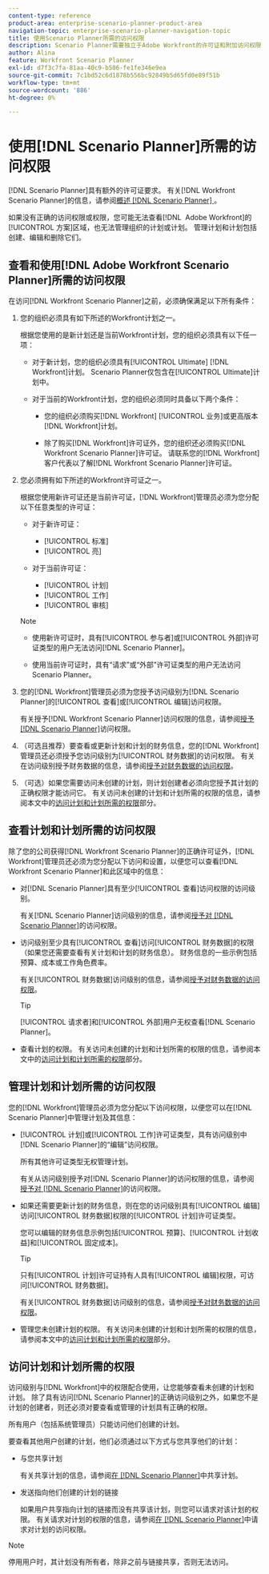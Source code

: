 ```yaml
---
content-type: reference
product-area: enterprise-scenario-planner-product-area
navigation-topic: enterprise-scenario-planner-navigation-topic
title: 使用Scenario Planner所需的访问权限
description: Scenario Planner需要独立于Adobe Workfront的许可证和附加访问权限。
author: Alina
feature: Workfront Scenario Planner
exl-id: d7f3c7fa-81aa-40c9-b506-fe1fe346e9ea
source-git-commit: 7c1bd52c6d1878b556bc92849b5d65fd0e89f51b
workflow-type: tm+mt
source-wordcount: '886'
ht-degree: 0%

---
```


# 使用[!DNL Scenario Planner]所需的访问权限

<!--Audited: 04/2024-->

[!DNL Scenario Planner]具有额外的许可证要求。 有关[!DNL Workfront Scenario Planner]的信息，请参阅[概述 [!DNL Scenario Planner] &#x200B;](../scenario-planner/scenario-planner-overview.md)。

<!--
might need to add information about the permissions to plans/ initiatives if those will be coming later?
-->

如果没有正确的访问权限或权限，您可能无法查看[!DNL &#x200B; Adobe Workfront]的[!UICONTROL 方案]区域，也无法管理组织的计划或计划。 管理计划和计划包括创建、编辑和删除它们。

## 查看和使用[!DNL Adobe Workfront Scenario Planner]所需的访问权限

在访问[!DNL Workfront Scenario Planner]之前，必须确保满足以下所有条件：

1. 您的组织必须具有如下所述的Workfront计划之一。

   根据您使用的是新计划还是当前Workfront计划，您的组织必须具有以下任一项：

   * 对于新计划，您的组织必须具有[!UICONTROL Ultimate] [!DNL Workfront]计划。 Scenario Planner仅包含在[!UICONTROL Ultimate]计划中。

   * 对于当前的Workfront计划，您的组织必须同时具备以下两个条件：

      * 您的组织必须购买[!DNL Workfront] [!UICONTROL 业务]或更高版本[!DNL Workfront]计划。

      * 除了购买[!DNL Workfront]许可证外，您的组织还必须购买[!DNL Workfront Scenario Planner]许可证。 请联系您的[!DNL Workfront]客户代表以了解[!DNL Workfront Scenario Planner]许可证。

1. 您必须拥有如下所述的Workfront许可证之一。

   根据您使用新许可证还是当前许可证，[!DNL Workfront]管理员必须为您分配以下任意类型的许可证：

   * 对于新许可证：
      * [!UICONTROL 标准]
      * [!UICONTROL 亮]

   * 对于当前许可证：

      * [!UICONTROL 计划]
      * [!UICONTROL 工作]
      * [!UICONTROL 审核]

   >[!NOTE]
   > 
   >* 使用新许可证时，具有[!UICONTROL 参与者]或[!UICONTROL 外部]许可证类型的用户无法访问[!DNL Scenario Planner]。
   >
   >* 使用当前许可证时，具有“请求”或“外部”许可证类型的用户无法访问Scenario Planner。

1. 您的[!DNL Workfront]管理员必须为您授予访问级别为[!DNL Scenario Planner]的[!UICONTROL 查看]或[!UICONTROL 编辑]访问权限。

   有关授予[!DNL Workfront Scenario Planner]访问权限的信息，请参阅[授予 [!DNL Scenario Planner]](../administration-and-setup/add-users/configure-and-grant-access/grant-access-sp.md)访问权限。

1. （可选且推荐）要查看或更新计划和计划的财务信息，您的[!DNL Workfront]管理员还必须授予您访问级别为[!UICONTROL 财务数据]的访问权限。 有关在访问级别授予财务数据的信息，请参阅[授予对财务数据的访问权限](../administration-and-setup/add-users/configure-and-grant-access/grant-access-financial.md)。

1. （可选）如果您需要访问未创建的计划，则计划创建者必须向您授予其计划的正确权限才能访问它。 有关访问未创建的计划和计划所需的权限的信息，请参阅本文中的[访问计划和计划所需的权限](#permissions-needed-to-access-plans-and-initiatives)部分。

<!--this used to be true but not anymore:
  <li data-mc-conditions="QuicksilverOrClassic.Draft mode"> <p>(NOTE: this is no longer needed) </p> <p>Your Workfront administrator must assign you a layout template that includes the Scenarios area in the Main Menu. </p> <p>For information about customizing the Main Menu in a layout template, see <a href="../administration-and-setup/customize-workfront/use-layout-templates/customize-main-menu.md" class="MCXref xref" xrefformat="{para}">Customize the Main Menu using a layout template</a>. </p> <p>For information about assigning users to a Layout Template, see <a href="../administration-and-setup/customize-workfront/use-layout-templates/assign-users-to-layout-template.md" class="MCXref xref" xrefformat="{para}">Assign users to a layout template</a>.</p> </li>
  -->

## 查看计划和计划所需的访问权限

除了您的公司获得[!DNL Workfront Scenario Planner]的正确许可证外，[!DNL Workfront]管理员还必须为您分配以下访问和设置，以便您可以查看[!DNL Workfront Scenario Planner]和此区域中的信息：

* 对[!DNL Scenario Planner]具有至少[!UICONTROL 查看]访问权限的访问级别。

  有关[!DNL Scenario Planner]访问级别的信息，请参阅[授予对 [!DNL Scenario Planner]](../administration-and-setup/add-users/configure-and-grant-access/grant-access-sp.md)的访问权限。

* 访问级别至少具有[!UICONTROL 查看]访问[!UICONTROL 财务数据]的权限（如果您还需要查看有关计划和计划的财务信息）。 财务信息的一些示例包括预算、成本或工作角色费率。

  有关[!UICONTROL 财务数据]访问级别的信息，请参阅[授予对财务数据的访问权限](../administration-and-setup/add-users/configure-and-grant-access/grant-access-financial.md)。

  >[!TIP]
  >
  >[!UICONTROL 请求者]和[!UICONTROL 外部]用户无权查看[!DNL Scenario Planner]。

* 查看计划的权限。 有关访问未创建的计划和计划所需的权限的信息，请参阅本文中的[访问计划和计划所需的权限](#permissions-needed-to-access-plans-and-initiatives)部分。

## 管理计划和计划所需的访问权限

您的[!DNL Workfront]管理员必须为您分配以下访问权限，以便您可以在[!DNL Scenario Planner]中管理计划及其信息：

* [!UICONTROL 计划]或[!UICONTROL 工作]许可证类型，具有访问级别中[!DNL Scenario Planner]的“编辑”访问权限。

  所有其他许可证类型无权管理计划。

  有关从访问级别授予对[!DNL Scenario Planner]的访问权限的信息，请参阅[授予对 [!DNL Scenario Planner]](../administration-and-setup/add-users/configure-and-grant-access/grant-access-sp.md)的访问权限。

* 如果还需要更新计划的财务信息，则在您的访问级别具有[!UICONTROL 编辑]访问[!UICONTROL 财务数据]权限的[!UICONTROL 计划]许可证类型。

  您可以编辑的财务信息示例包括[!UICONTROL 预算]、[!UICONTROL 计划收益]和[!UICONTROL 固定成本]。

  >[!TIP]
  >
  >只有[!UICONTROL 计划]许可证持有人具有[!UICONTROL 编辑]权限，可访问[!UICONTROL 财务数据]。

  有关[!UICONTROL 财务数据]访问级别的信息，请参阅[授予对财务数据的访问权限](../administration-and-setup/add-users/configure-and-grant-access/grant-access-financial.md)。

* 管理您未创建计划的权限。 有关访问未创建的计划和计划所需的权限的信息，请参阅本文中的[访问计划和计划所需的权限](#permissions-needed-to-access-plans-and-initiatives)部分。

## 访问计划和计划所需的权限

访问级别与[!DNL Workfront]中的权限配合使用，让您能够查看未创建的计划和计划。 除了具有访问[!DNL Scenario Planner]的正确访问级别之外，如果您不是计划的创建者，则还必须对要查看或管理的计划具有正确的权限。

所有用户（包括系统管理员）只能访问他们创建的计划。

要查看其他用户创建的计划，他们必须通过以下方式与您共享他们的计划：

* 与您共享计划

  有关共享计划的信息，请参阅[在 [!DNL Scenario Planner]](../scenario-planner/share-a-plan.md)中共享计划。

* 发送指向他们创建的计划的链接

  如果用户共享指向计划的链接而没有共享该计划，则您可以请求对该计划的权限。 有关请求对计划的权限的信息，请参阅[在 [!DNL Scenario Planner]](../scenario-planner/request-access-to-plan.md)中请求对计划的访问权限。

>[!NOTE]
>
>停用用户时，其计划没有所有者，除非之前与链接共享，否则无法访问。


